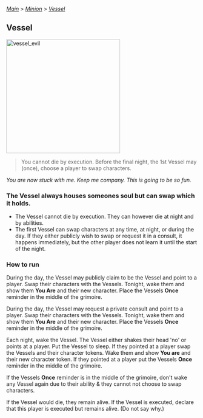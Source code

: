 [*Main*](https://github.com/PowerofMoll/Mining-Timing---A-fancreation-to-Blood-on-the-Clocktower/blob/main) > [_Minion_](https://github.com/PowerofMoll/Mining-Timing---A-fancreation-to-Blood-on-the-Clocktower/blob/main/Minion/README.md) > [_Vessel_](https://github.com/PowerofMoll/Mining-Timing---A-fancreation-to-Blood-on-the-Clocktower/blob/main/Minion/Vessel/README.md)

## Vessel
<img src="https://github.com/user-attachments/assets/5f8ee180-878b-47e3-b7b9-885d36a27093" alt="vessel_evil" width="300" height="300">

> You cannot die by execution. Before the final night, the 1st Vessel may (once), choose a player to swap characters.

*You are now stuck with me. Keep me company. This is going to be so fun.*

### **The Vessel always houses someones soul but can swap which it holds.**
- The Vessel cannot die by execution. They can however die at night and by abilities.
- The first Vessel can swap characters at any time, at night, or during the day. If they either publicly wish to swap or request it in a consult, it happens immediately, but the other player does not learn it until the start of the night.

### How to run
During the day, the Vessel may publicly claim to be the Vessel and point to a player. Swap their characters with the Vessels. Tonight, wake them and show them **You Are** and their new character. Place the Vessels **Once** reminder in the middle of the grimoire.

During the day, the Vessel may request a private consult and point to a player. Swap their characters with the Vessels. Tonight, wake them and show them **You Are** and their new character. Place the Vessels **Once** reminder in the middle of the grimoire.

Each night, wake the Vessel. The Vessel either shakes their head 'no' or points at a player. Put the Vessel to sleep. If they pointed at a player swap the Vessels and their character tokens. Wake them and show **You are** and their new character token. If they pointed at a player put the Vessels **Once** reminder in the middle of the grimoire.

If the Vessels **Once** reminder is in the middle of the grimoire, don't wake any Vessel again due to their ability & they cannot not choose to swap characters.

If the Vessel would die, they remain alive. If the Vessel is executed, declare that this player is executed but remains alive. (Do not say why.)
